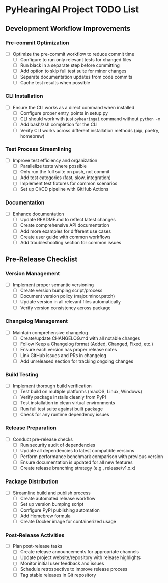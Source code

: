 # PyHearingAI Project TODO List

## Development Workflow Improvements

### Pre-commit Optimization
- [ ] Optimize the pre-commit workflow to reduce commit time
  - [ ] Configure to run only relevant tests for changed files
  - [ ] Run black in a separate step before committing
  - [ ] Add option to skip full test suite for minor changes
  - [ ] Separate documentation updates from code commits
  - [ ] Cache test results when possible

### CLI Installation
- [ ] Ensure the CLI works as a direct command when installed
  - [ ] Configure proper entry_points in setup.py
  - [ ] CLI should work with just `pyhearingai` command without `python -m`
  - [ ] Add bash/zsh completion for the CLI
  - [ ] Verify CLI works across different installation methods (pip, poetry, homebrew)

### Test Process Streamlining
- [ ] Improve test efficiency and organization
  - [ ] Parallelize tests where possible
  - [ ] Only run the full suite on push, not commit
  - [ ] Add test categories (fast, slow, integration)
  - [ ] Implement test fixtures for common scenarios
  - [ ] Set up CI/CD pipeline with GitHub Actions

### Documentation
- [ ] Enhance documentation
  - [ ] Update README.md to reflect latest changes
  - [ ] Create comprehensive API documentation
  - [ ] Add more examples for different use cases
  - [ ] Create user guide with common workflows
  - [ ] Add troubleshooting section for common issues

## Pre-Release Checklist

### Version Management
- [ ] Implement proper semantic versioning
  - [ ] Create version bumping script/process
  - [ ] Document version policy (major.minor.patch)
  - [ ] Update version in all relevant files automatically 
  - [ ] Verify version consistency across package

### Changelog Management
- [ ] Maintain comprehensive changelog
  - [ ] Create/update CHANGELOG.md with all notable changes
  - [ ] Follow Keep a Changelog format (Added, Changed, Fixed, etc.)
  - [ ] Ensure each version has proper release notes
  - [ ] Link GitHub issues and PRs in changelog
  - [ ] Add unreleased section for tracking ongoing changes

### Build Testing
- [ ] Implement thorough build verification
  - [ ] Test build on multiple platforms (macOS, Linux, Windows)
  - [ ] Verify package installs cleanly from PyPI
  - [ ] Test installation in clean virtual environments
  - [ ] Run full test suite against built package
  - [ ] Check for any runtime dependency issues

### Release Preparation
- [ ] Conduct pre-release checks
  - [ ] Run security audit of dependencies
  - [ ] Update all dependencies to latest compatible versions
  - [ ] Perform performance benchmark comparison with previous version
  - [ ] Ensure documentation is updated for all new features
  - [ ] Create release branching strategy (e.g., release/v1.x.x)

### Package Distribution
- [ ] Streamline build and publish process
  - [ ] Create automated release workflow
  - [ ] Set up version bumping script
  - [ ] Configure PyPI publishing automation
  - [ ] Add Homebrew formula
  - [ ] Create Docker image for containerized usage

### Post-Release Activities
- [ ] Plan post-release tasks
  - [ ] Create release announcements for appropriate channels
  - [ ] Update project website/repository with release highlights
  - [ ] Monitor initial user feedback and issues
  - [ ] Schedule retrospective to improve release process
  - [ ] Tag stable releases in Git repository 